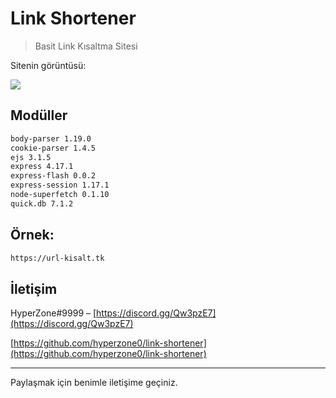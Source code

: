 # Link Shortener
> Basit Link Kısaltma Sitesi

Sitenin görüntüsü:

![](https://cdn.discordapp.com/attachments/767825640496824330/786569860020043776/unknown.png)

## Modüller


```sh
body-parser 1.19.0
cookie-parser 1.4.5
ejs 3.1.5
express 4.17.1
express-flash 0.0.2
express-session 1.17.1
node-superfetch 0.1.10
quick.db 7.1.2
```



## Örnek:


```sh
https://url-kisalt.tk
```



## İletişim

HyperZone#9999 – [https://discord.gg/Qw3pzE7](https://discord.gg/Qw3pzE7)

[https://github.com/hyperzone0/link-shortener](https://github.com/hyperzone0/link-shortener)

__________________________________

Paylaşmak için benimle iletişime geçiniz.
